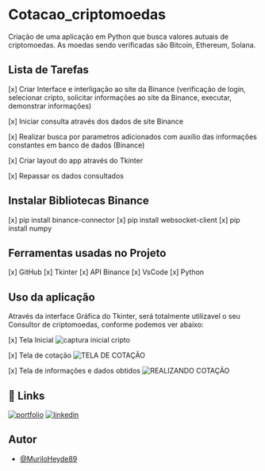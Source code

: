# Cotacao_criptomoedas

Criação de uma aplicação em Python que busca valores autuais de criptomoedas. As moedas sendo verificadas são Bitcoin, Ethereum, Solana.


## Lista de Tarefas

[x] Criar Interface e interligação ao site da Binance (verificação de login, selecionar cripto, solicitar informações ao site da Binance, executar, demonstrar informações)

[x] Iniciar consulta através dos dados de site Binance 

[x] Realizar busca por parametros adicionados com auxílio das informações constantes em banco de dados (Binance) 

[x] Criar layout do app através do Tkinter

[x] Repassar os dados consultados

## Instalar Bibliotecas Binance
[x] pip install binance-connector
[x] pip install websocket-client
[x] pip install numpy

## Ferramentas usadas no Projeto
[x] GitHub
[x] Tkinter
[x] API Binance
[x] VsCode
[x] Python


## Uso da aplicação

Através da interface Gráfica do Tkinter, será totalmente utilizavel o seu Consultor de criptomoedas, conforme podemos ver abaixo:

[x] Tela Inicial
![captura inicial cripto](https://user-images.githubusercontent.com/115501310/206710478-1514cb69-2742-46a4-9f0e-7c90d7b07025.JPG)


[x] Tela de cotação
![TELA DE COTAÇÃO](https://user-images.githubusercontent.com/115501310/206710545-be25eb79-009f-441d-b0f8-6a3a13b58d4e.JPG)


[x] Tela de informações e dados obtidos
![REALIZANDO COTAÇÃO](https://user-images.githubusercontent.com/115501310/206710637-6cc8f9fa-8796-4336-ac92-17fee6d333d1.JPG)




## 🔗 Links
[![portfolio](https://img.shields.io/badge/my_portfolio-000?style=for-the-badge&logo=ko-fi&logoColor=white)](https://github.com/MuriloHeyde89/)
[![linkedin](https://img.shields.io/badge/linkedin-0A66C2?style=for-the-badge&logo=linkedin&logoColor=white)](https://www.linkedin.com/in/murilo-heyde/)


## Autor

- [@MuriloHeyde89](https://github.com/MuriloHeyde89)

